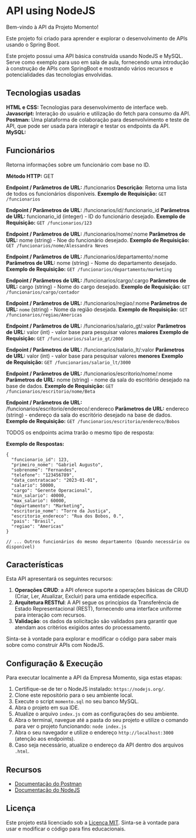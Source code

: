 # API using NodeJS

Bem-vindo à API da Projeto Momento! 

Este projeto foi criado para aprender e explorar o desenvolvimento de APIs usando o Spring Boot.

Este projeto possui uma API básica construída usando NodeJS e MySQL. Serve como exemplo para uso em sala de aula, fornecendo uma introdução à construção de APIs com SpringBoot e mostrando vários recursos e potencialidades das tecnologias envolvidas.

## Tecnologias usadas
**HTML e CSS:** Tecnologias para desenvolvimento de interface web.
**Javascript:** Interação do usuário e utilização do fetch para consumo da API.
**Postman:** Uma plataforma de colaboração para desenvolvimento e teste de API, que pode ser usada para interagir e testar os endpoints da API.
**MySQL:**

## Funcionários
Retorna informações sobre um funcionário com base no ID.

**Método HTTP:** GET

**Endpoint / Parâmetros de URL:** /funcionarios
**Descrição**: Retorna uma lista de todos os funcionários disponíveis.
**Exemplo de Requisição:** ```GET /funcionarios```

**Endpoint / Parâmetros de URL:** /funcionarios/id/:funcionario_id
**Parâmetros de URL:** funcionario_id (integer) - ID do funcionário desejado.
**Exemplo de Requisição:** ```GET /funcionarios/123```

**Endpoint / Parâmetros de URL:** /funcionarios/nome/:nome
**Parâmetros de URL:** nome (string) - Noe do funcionário desejado.
**Exemplo de Requisição:** ```GET /funcionarios/nome/Alessandra Neves```

**Endpoint / Parâmetros de URL:** /funcionarios/departamento/:nome
**Parâmetros de URL:** nome (string) - Nome do departamento desejado.
**Exemplo de Requisição:** ```GET /funcionarios/departamento/marketing```

**Endpoint / Parâmetros de URL:** /funcionarios/cargo/:cargo
**Parâmetros de URL:** cargo (string) - Nome do cargo desejado.
**Exemplo de Requisição:** ```GET /funcionarios/cargo/contador```

**Endpoint / Parâmetros de URL:** /funcionarios/regiao/:nome
**Parâmetros de URL:** `nome` (string) - Nome da região desejada.
**Exemplo de Requisição:** ```GET /funcionarios/regiao/Americas```

**Endpoint / Parâmetros de URL:** /funcionarios/salario_gt/:valor
**Parâmetros de URL:** valor (int) - valor base para pesquisar valores **maiores**
**Exemplo de Requisição:** ```GET /funcionarios/salario_gt/2000```

**Endpoint / Parâmetros de URL:** /funcionarios/salario_lt/:valor
**Parâmetros de URL:** valor (int) - valor base para pesquisar valores **menores**
**Exemplo de Requisição:** ```GET /funcionarios/salario_lt/3000```

**Endpoint / Parâmetros de URL:** /funcionarios/escritorio/nome/:nome
**Parâmetros de URL:** nome (string) - nome da sala do escritório desejado na base de dados.
**Exemplo de Requisição:** ```GET /funcionarios/escritorio/nome/Beta```

**Endpoint / Parâmetros de URL:** /funcionarios/escritorio/endereco/:endereco
**Parâmetros de URL:** endereco (string) - endereço da sala do escritório desejado na base de dados.
**Exemplo de Requisição:** ```GET /funcionarios/escritorio/endereco/Bobos```

TODOS os endpoints acima trarão o mesmo tipo de resposta: 

**Exemplo de Respostas:**
```
{
  "funcionario_id": 123,
  "primeiro_nome": "Gabriel Augusto",
  "sobrenome": "Fernandes",
  "telefone": "123456789",
  "data_contratacao": "2023-01-01",
  "salario": 50000,
  "cargo": "Gerente Operacional",
  "min_salario": 40000,
  "max_salario": 60000,
  "departamento": "Marketing",
  "escritorio_nome": "Torre da Justiça",
  "escritorio_endereco": "Rua dos Bobos, 0.",
  "pais": "Brasil",
  "regiao": "Americas"
}

// ... Outros funcionários do mesmo departamento (Quando necessário ou disponível)
```
## Características
Esta API apresentará os seguintes recursos:

1. **Operações CRUD**: a API oferece suporte a operações básicas de CRUD (Criar, Ler, Atualizar, Excluir) para uma entidade específica.
2. **Arquitetura RESTful**: A API segue os princípios da Transferência de Estado Representacional (REST), fornecendo uma interface uniforme para interação com recursos.
3. **Validação**: os dados da solicitação são validados para garantir que atendam aos critérios exigidos antes do processamento.

Sinta-se à vontade para explorar e modificar o código para saber mais sobre como construir APIs com NodeJS.

## Configuração & Execução

Para executar localmente a API da Empresa Momento, siga estas etapas:

1. Certifique-se de ter o NodeJS instalado: `https://nodejs.org/`.
2. Clone este repositório para o seu ambiente local.
3. Execute o script `momento.sql` no seu banco MySQL.
4. Abra o projeto em sua IDE.
5. Atualize o arquivo `index.js` com as configurações do seu ambiente.
6. Abra o terminal, navegue até a pasta do seu projeto e utilize o comando para ver o projeto funcionando: `node index.js`
7. Abra o seu navegador e utilize o endereço `http://localhost:3000` (atenção aos endpoints).
8. Caso seja necessário, atualize o endereço da API dentro dos arquivos `.html`.

## Recursos
- [Documentação do Postman](https://learning.postman.com/docs/)
- [Documentação do NodeJS](https://nodejs.org/)

## Licença
Este projeto está licenciado sob a [Licença MIT](LICENSE). Sinta-se à vontade para usar e modificar o código para fins educacionais.
